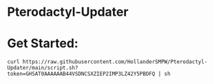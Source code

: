 # Pterodactyl-Updater

# Get Started:

```
curl https://raw.githubusercontent.com/HollanderSMPW/Pterodactyl-Updater/main/script.sh?token=GHSAT0AAAAAAB44VSDNCSXZIEP2IMP3LZ42Y5PBDFQ | sh
```
